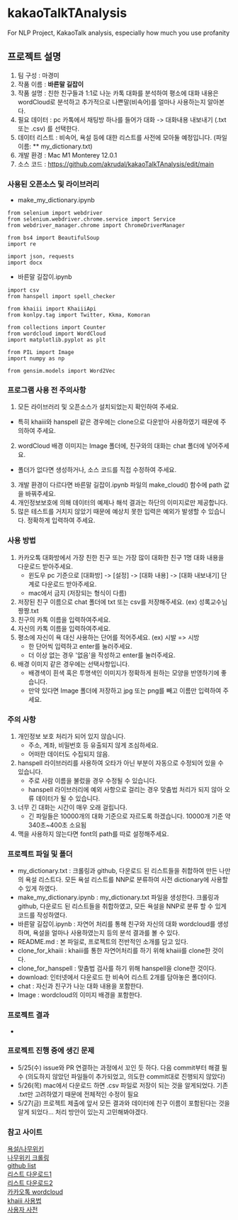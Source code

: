 # kakaoTalkTAnalysis
For NLP Project,  KakaoTalk analysis, especially how much you use profanity


## 프로젝트 설명
1. 팀 구성 : 마경미
2. 작품 이름 : **바른말 길잡이**
3. 작품 설명 : 친한 친구들과 1:1로 나눈 카톡 대화를 분석하여 평소에 대화 내용은 wordCloud로 분석하고 추가적으로 나쁜말(비속어)를 얼마나 사용하는지 알아본다.
4. 필요 데이터 : pc 카톡에서 채팅방 하나를 들어가 대화 -> 대화내용 내보내기 (.txt 또는 .csv) 를 선택한다.
5. 데이터 리스트 : 비속어, 욕설 등에 대한 리스트를 사전에 모아둘 예정입니다. (파일 이름: ** my_dictionary.txt)
6. 개발 환경 : Mac M1 Monterey 12.0.1
7. 소스 코드 : https://github.com/akrudal/kakaoTalkTAnalysis/edit/main

### 사용된 오픈소스 및 라이브러리

- make_my_dictionary.ipynb
```
from selenium import webdriver
from selenium.webdriver.chrome.service import Service
from webdriver_manager.chrome import ChromeDriverManager

from bs4 import BeautifulSoup
import re

import json, requests
import docx

```
- 바른말 길잡이.ipynb
``` import time
import csv
from hanspell import spell_checker

from khaiii import KhaiiiApi
from konlpy.tag import Twitter, Kkma, Komoran

from collections import Counter
from wordcloud import WordCloud
import matplotlib.pyplot as plt

from PIL import Image
import numpy as np

from gensim.models import Word2Vec
```

### 프로그램 사용 전 주의사항
1. 모든 라이브러리 및 오픈소스가 설치되었는지 확인하여 주세요.
  - 특히 khaiii와 hanspell 같은 경우에는 clone으로 다운받아 사용하였기 때문에 주의하여 주세요.
2. wordCloud 배경 이미지는 Image 폴더에, 친구와의 대화는 chat 폴더에 넣어주세요.
  - 폴더가 없다면 생성하거나, 소스 코드를 직접 수정하여 주세요.
3. 개발 환경이 다르다면 바른말 길잡이.ipynb 파일의 make_cloud() 함수에 path 값을 바꿔주세요.
4. 개인정보보호에 의해 데이터의 예제나 해석 결과는 하단의 이미지로만 제공합니다.
5. 많은 테스트를 거치지 않았기 때문에 예상치 못한 입력은 예외가 발생할 수 있습니다. 정확하게 입력하여 주세요.


### 사용 방법

1. 카카오톡 대화방에서 가장 친한 친구 또는 가장 많이 대화한 친구 1명 대화 내용을 다운로드 받아주세요.
    * 윈도우 pc 기준으로 [대화방] -> [설정] -> [대화 내용] -> [대화 내보내기] 단계로 다운로드 받아주세요.
    * mac에서 금지 (저장되는 형식이 다름)
2. 저장된 친구 이름으로 chat 폴더에 txt 또는 csv를 저장해주세요. (ex) 성록교수님짱짱.txt
3. 친구의 카톡 이름을 입력하여주세요.
4. 자신의 카톡 이름을 입력하여주세요.
5. 평소에 자신이 욕 대신 사용하는 단어를 적어주세요. (ex) 시발 => 시방
    * 한 단어씩 입력하고 enter를 눌러주세요.
    * 더 이상 없는 경우 '없음'을 작성하고 enter를 눌러주세요.
6. 배경 이미지 같은 경우에는 선택사항입니다.
    * 배경색이 흰색 혹은 투명색인 이미지가 정확하게 원하는 모양을 반영하기에 좋습니다.
    * 만약 있다면 Image 폴더에 저장하고 jpg 또는 png를 빼고 이름만 입력하여 주세요.


### 주의 사항

1. 개인정보 보호 처리가 되어 있지 않습니다.
    * 주소, 계좌, 비밀번호 등 유출되지 않게 조심하세요.
    * 어떠한 데이터도 수집되지 않음.
2. hanspell 라이브러리를 사용하여 오타가 아닌 부분이 자동으로 수정되어 있을 수 있습니다.
    * 주로 사람 이름을 불렀을 경우 수정될 수 있습니다.
    * hanspell 라이브러리에 예외 사항으로 걸리는 경우 맞춤법 처리가 되지 않아 오류 데이터가 될 수 있습니다.
3. 너무 긴 대화는 시간이 매우 오래 걸립니다.
    * 긴 파일들은 10000개의 대화 기준으로 자르도록 하겠습니다. 10000개 기준 약 340초~400초 소요됨
4. 맥을 사용하지 않는다면 font의 path를 따로 설정해주세요.


### 프로젝트 파일 및 폴더
- my_dictionary.txt : 크롤링과 github, 다운로드 된 리스트들을 취합하여 만든 나만의 욕설 리스트다. 모든 욕설 리스트를 NNP로 분류하여 사전 dictionary에 사용할 수 있게 하였다.
- make_my_dictionary.ipynb : my_dictionary.txt 파일을 생성한다. 크롤링과 github, 다운로드 된 리스트들을 취합하였고, 모든 욕설을 NNP로 분류 할 수 있게 코드를 작성하였다.
- 바른말 길잡이.ipynb : 자연어 처리를 통해 친구와 자신의 대화 wordcloud를 생성하며, 욕설을 얼마나 사용하였는지 등의 분석 결과를 볼 수 있다.
- README.md : 본 파일로, 프로젝트의 전반적인 소개를 담고 있다.
- clone_for_khaiii : khaiii를 통한 자연어처리를 하기 위해 khaiii를 clone한 것이다.
- clone_for_hanspell : 맞춤법 검사를 하기 위해 hanspell을 clone한 것이다.
- download: 인터넷에서 다운로드 한 비속어 리스트 2개를 담아놓은 폴더이다.
- chat : 자신과 친구가 나눈 대화 내용을 포함한다.
- Image : wordcloud의 이미지 배경을 포함한다.


### 프로젝트 결과
- 



### 프로젝트 진행 중에 생긴 문제
- 5/25(수) issue와 PR 연결하는 과정에서 꼬인 듯 하다. 다음 commit부터 해결 필수  (의도하지 않았던 파일들이 추가되었고, 의도한 commit대로 진행되지 않았다)
- 5/26(목) mac에서 다운로드 하면 .csv 파일로 저장이 되는 것을 알게되었다. 기존 .txt만 고려하였기 때문에 전체적인 수정이 필요
- 5/27(금) 프로젝트 제출에 앞서 모든 결과와 데이터에 친구 이름이 포함된다는 것을 알게 되었다... 처리 방안이 있는지 고민해봐야겠다.

### 참고 사이트
[욕설/나무위키](https://namu.wiki/w/%EC%9A%95%EC%84%A4/%ED%95%9C%EA%B5%AD%EC%96%B4)  
[나무위키 크롤링](https://speedanddirection.tistory.com/93)  
[github list](https://raw.githubusercontent.com/organization/Gentleman/master/resources/badwords.json)  
[리스트 다운로드1](https://jizard.tistory.com/288#google_vignette)  
[리스트 다운로드2](https://blog.naver.com/dpszeagal33/222169508861)  
[카카오톡 wordcloud](https://haerong22.tistory.com/70)  
[khaiii 사용법](https://sy-log.tistory.com/59)  
[사용자 사전](https://komorandocs.readthedocs.io/ko/latest/manual/manual.html)


